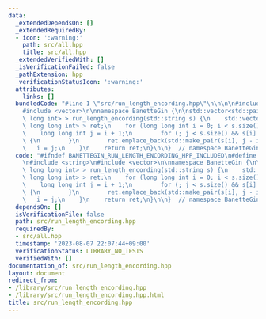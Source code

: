 ```yaml
---
data:
  _extendedDependsOn: []
  _extendedRequiredBy:
  - icon: ':warning:'
    path: src/all.hpp
    title: src/all.hpp
  _extendedVerifiedWith: []
  _isVerificationFailed: false
  _pathExtension: hpp
  _verificationStatusIcon: ':warning:'
  attributes:
    links: []
  bundledCode: "#line 1 \"src/run_length_encording.hpp\"\n\n\n\n#include <string>\n\
    #include <vector>\n\nnamespace BanetteGin {\n\nstd::vector<std::pair<char, long\
    \ long int> > run_length_encording(std::string s) {\n    std::vector<std::pair<char,\
    \ long long int> > ret;\n    for (long long int i = 0; i < s.size();) {\n    \
    \    long long int j = i + 1;\n        for (; j < s.size() && s[i] == s[j]; j++)\
    \ {\n        }\n        ret.emplace_back(std::make_pair(s[i], j - i));\n     \
    \   i = j;\n    }\n    return ret;\n}\n\n}  // namespace BanetteGin\n\n\n"
  code: "#ifndef BANETTEGIN_RUN_LENGTH_ENCORDING_HPP_INCLUDED\n#define BANETTEGIN_RUN_LENGTH_ENCORDING_HPP_INCLUDED\n\
    \n#include <string>\n#include <vector>\n\nnamespace BanetteGin {\n\nstd::vector<std::pair<char,\
    \ long long int> > run_length_encording(std::string s) {\n    std::vector<std::pair<char,\
    \ long long int> > ret;\n    for (long long int i = 0; i < s.size();) {\n    \
    \    long long int j = i + 1;\n        for (; j < s.size() && s[i] == s[j]; j++)\
    \ {\n        }\n        ret.emplace_back(std::make_pair(s[i], j - i));\n     \
    \   i = j;\n    }\n    return ret;\n}\n\n}  // namespace BanetteGin\n\n#endif"
  dependsOn: []
  isVerificationFile: false
  path: src/run_length_encording.hpp
  requiredBy:
  - src/all.hpp
  timestamp: '2023-08-07 22:07:44+09:00'
  verificationStatus: LIBRARY_NO_TESTS
  verifiedWith: []
documentation_of: src/run_length_encording.hpp
layout: document
redirect_from:
- /library/src/run_length_encording.hpp
- /library/src/run_length_encording.hpp.html
title: src/run_length_encording.hpp
---
```

